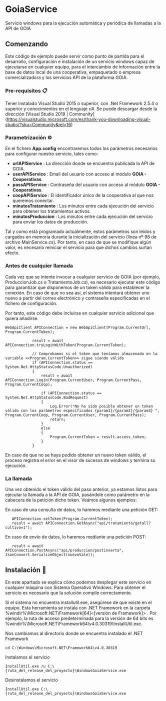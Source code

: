# GoiaService
Servicio windows para la ejecución automática y periódica de llamadas a la API de GOIA


## Comenzando

Este código de ejemplo puede servir como punto de partida para el desarrollo, configuración e instalación de un servicio windows capaz de ejecutarse en cualquier equipo, para el intercambio de información entre la base de datos local de una cooperativa, empaquetado o empresa comercializadora y los servicios API de la plataforma GOIA.


### Pre-requisitos 📋

Tener instalado Visual Studio 2015 o superior, con .Net Framework 2.5.4 o superior y conocimientos en el lenguaje c#. Se puede descargar desde la dirección [Visual Studio 2019 | Community] (https://visualstudio.microsoft.com/es/thank-you-downloading-visual-studio/?sku=Community&rel=16)


### Parametrización ⚙️

En el fichero **App.config** encontraremos todos los parámetros necesarios para configurar nuestro servicio, tales como:

- **urlAPIService** : La dirección donde se encuentra publicada la API de GOIA.
- **userAPIService** : Email del usuario con acceso al módulo **GOIA - Cooperativas**.
- **passAPIService** : Contraseña del usuario con acceso al módulo **GOIA - Cooperativas**.
- **coopAPIService** : El identificador único de la cooperativa al que nos queremos conectar.
- **minutosTratamiento** : Los minutos entre cada ejecución del servicio para obtener los tratamientos activos.
- **minutosProduccion** : Los minutos entre cada ejecución del servicio para enviar los datos de producción.

Tal y como está programado actualmente, estos parámetros son leídos y cargados en memoria durante la inicialización del servicio (línea nº 98 de archivo MainService.cs). Por tanto, en caso de que se modifique algún valor, es necesario reiniciar el servicio para que dichos cambios surtan efecto.

### Antes de cualquier llamada

Cada vez que se intente invocar a cualquier servicio de GOIA (por ejemplo, ProduccionJob.cs o TratamientoJob.cs), es necesario ejecutar este código para garantizar que disponemos de un token válido para establecer la conexión. En caso de que no sea así, el sistema intentará obtener uno nuevo a partir del correo electrónico y contraseña especificadas en el fichero de configuración. 

Por tanto, este código debe incluirse en cualquier servicio adicional que quiera añadirse.

```
WebApiClient APIConnection = new WebApiClient(Program.CurrentUrl, Program.CurrentToken);

            result = await APIConnection.tryLoginWithToken(Program.CurrentToken);

            // Comprobamos si el token que teníamos almacenado en la variable <<Program.CurrentToken>> sigue siendo válido
            if (APIConnection.status == System.Net.HttpStatusCode.Unauthorized)
            {
                result = await APIConnection.Login(Program.CurrentUser, Program.CurrentPass, Program.CurrentCoop);

                if (APIConnection.status == System.Net.HttpStatusCode.BadRequest)
                {
                    Log.Error("No ha sido posible obtener un token válido con los parámetros especificados {param1}/{param2}/{param3} ", Program.CurrentCoop, Program.CurrentUser, Program.CurrentPass);
                    return;
                }
                else
                {
                    Program.CurrentToken = result.access_token;
                }
            }
```

En caso de que no se haya podido obtener un nuevo token válido, el proceso registra el error en el visor de sucesos de windows y termina su ejecución.

### La llamada

Una vez obtenido el token válido del paso anterior, ya estamos listos para ejecutar la llamada a la API de GOIA, pasándole como parámetro en la cabecera de la petición dicho token. Veámos algunos ejemplos:

En caso de una consulta de datos, lo haremos mediante una petición GET:
```
   APIConnection.setToken(Program.CurrentToken);
   result = await APIConnection.GetAsync("api/tratamiento/getall?cultivo=1");
```

En caso de envío de datos, lo haremos mediante una petición POST:
```
   result = await APIConnection.PostAsync("api/produccion/postinserta", JsonConvert.SerializeObject(nuevoVale));
```
 
## Instalación 🔧

En este apartado se explica cómo podemos desplegar este servicio en cualquier máquina con Sistema Operativo Windows. Para obtener el servicio es necesario que la solución compile correctamente. 

Si el sistema no encuentra installutil.exe, asegúrese de que existe en el equipo. Esta herramienta se instala con .NET Framework en la carpeta %windir%\Microsoft.NET\Framework[64]\<[versión de Framework]> . 
Por ejemplo, la ruta de acceso predeterminada para la versión de 64 bits es %windir%\Microsoft.NET\Framework64\v4.0.30319\InstallUtil.exe.

Nos cambiamos al directorio donde se encuentra instalado el .NET Framework

```
cd C:\Windows\Microsoft.NET\Framework64\v4.0.30319
```

Instalamos el servicio

```
InstallUtil.exe /u C:\{ruta_del_release_del_proyecto}\WindowsGoiaService.exe
```

Desinstalamos el servicio

```
InstallUtil.exe C:\{ruta_del_release_del_proyecto}\WindowsGoiaService.exe
```
